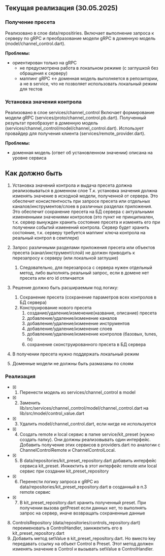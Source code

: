## Текущая реализация (30.05.2025)

### Получение пресета 
Реализовано в слое data/repositiries.
Включает выполнение запроса к серверу по gRPC и преобразование модели gRPC в доменную модель (model/channel_control.dart).

**Проблемы:**
- ориентирован только на gRPC
  - не предусмотрена работа в локальном режиме (с заглушкой без обращения к серверу)
  - маппинг gRPC <-> доменная модель выполняется в репозитории, а не в service, что не позволяет использовать локальный режим для тестов



### Установка значения контрола
Реализовано в слое services/channel_control
Включает формирование модели gRPC (services/proto/channel_control.pb.dart).
Полученный результат преобразует в доменную модель (services/channel_control/model/channel_control.dart).
Использует провайдер для получения клиента (services/remote_provider.dart).

**Проблемы:**
- доменная модель (ответ об установленном значении) описана на уровне сервиса


## Как должно быть

1. Установка значений контрола и выдача пресета должна реализовываться в доменном слое
  Т.к. установка значения должна изменять значение в исходной модели, полученной от сервера.
  Это обеспечит консистентность при запросе пресета или отдельных каналов/инструментов/слоев в различных разделах приложения.
  Это обеспечит сохранение пресета на БД сервера с актуальными измененными значениями контролов (это пункт не принципиален, т.к. сервер вынужден хранить состояние пресета и изменять его при получении событий изменений контрола. Сервер будет хранить состояние, т.к. серверу требуется маппинг ключа контрола на реальный контрол в семплере)

2. Запрос различными разделами приложения пресета или объектов пресета (канал/инструмент/слой) не должен приводить к перезапросу к серверу (или локальной заглушке)
   1. Следовательно, для перезапроса с сервера нужен отдельный метод, либо выполнять реальный запрос, если в домене нет пресета или его id отличается

3. Решение должно быть расшираемым под логику:
   1. Сохранение пресета (сохранение параметров всех контролов в БД сервера)
   2. Конструирование нового пресета
      1. создание/удаление/изменение(название, описание) пресета 
      2. добавление/удаление/изменение каналов
      3. добавление/удаление/изменение инструментов
      4. добавление/удаление/изменение слоев
      5. добавление/удаление/изменение контролов (базовых, tunes, fx)
      6. сохранение сконструированного пресета в БД сервера

4. В получении пресета нужно поддержать локальный режим

5. Доменные модели не должны быть размазаны по слоям

### Реализация

- [x] 1. Перенести модель из services/channel_control в model
- [x] 2. Заменить lib/src/services/channel_control/model/channel_control.dart на lib/src/model/control_value.dart
- [x] 3. Удалить model/channel_control.dart, если нигде не используется

- [x] 4. Создать remote и local сервис в папке service/kit_preset (нужно создать папку). Они должны реализовывать один интерфейс. Добавить получение этих сервисов в providers.dart по аналогии с ChannelControlRemote и ChannelControlLocal. 
- [x] 5. В data/repositories/kit_preset_repository.dart добавить интерфейс сервиса kit_preset. Инжектить в этот интерфейс remote или local сервис при создании kit_preset_repository
- [x] 6. Перенести логику запроса к gRPC из data/repositories/kit_preset_repository.dart в созданный в п.3 remote сервис
- [x] 7. В kit_preset_repository.dart хранить полученный preset. При получении вызова getPreset если данных нет, то выполнять запрос на сервер, иначе возвращать сохраненные данные

8. ControlsRepository (data/repositories/controls_repository.dart) переименовать в ControlHandler, заинжектить его в kit_preset_repository.dart
9. Добавить метод setValue в kit_preset_repository.dart. Но вместо key передавать ссылку на объект Control в Preset. Этот метод должен изменять значение в Control и вызывать setValue в ControlHandler.
   
